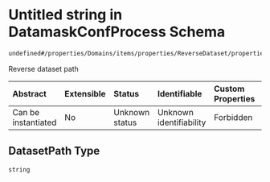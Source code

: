 # Untitled string in DatamaskConfProcess Schema

```txt
undefined#/properties/Domains/items/properties/ReverseDataset/properties/DatasetPath
```

Reverse dataset path

| Abstract            | Extensible | Status         | Identifiable            | Custom Properties | Additional Properties | Access Restrictions | Defined In                                                                |
| :------------------ | :--------- | :------------- | :---------------------- | :---------------- | :-------------------- | :------------------ | :------------------------------------------------------------------------ |
| Can be instantiated | No         | Unknown status | Unknown identifiability | Forbidden         | Allowed               | none                | [datamask.schema.json\*](out/datamask.schema.json "open original schema") |

## DatasetPath Type

`string`
